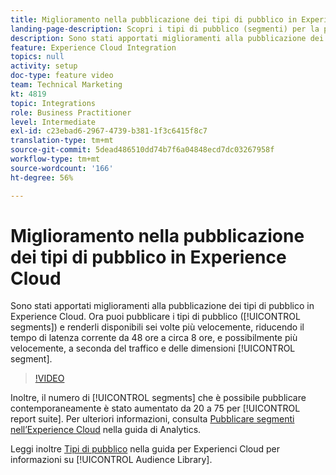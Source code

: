 ```yaml
---
title: Miglioramento nella pubblicazione dei tipi di pubblico in Experience Cloud
landing-page-description: Scopri i tipi di pubblico (segmenti) per la pubblicazione e rendili disponibili più rapidamente che mai.
description: Sono stati apportati miglioramenti alla pubblicazione dei tipi di pubblico in Experience Cloud. Ora puoi pubblicare i tipi di pubblico (segmenti) e renderli disponibili sei volte più rapidamente, riducendo il tempo di latenza dalle attuali 48 ore a circa 8 ore, o addirittura meno a seconda del traffico e delle dimensioni dei segmenti.
feature: Experience Cloud Integration
topics: null
activity: setup
doc-type: feature video
team: Technical Marketing
kt: 4819
topic: Integrations
role: Business Practitioner
level: Intermediate
exl-id: c23ebad6-2967-4739-b381-1f3c6415f8c7
translation-type: tm+mt
source-git-commit: 5dead486510dd74b7f6a04848ecd7dc03267958f
workflow-type: tm+mt
source-wordcount: '166'
ht-degree: 56%

---
```


# Miglioramento nella pubblicazione dei tipi di pubblico in Experience Cloud

Sono stati apportati miglioramenti alla pubblicazione dei tipi di pubblico in Experience Cloud. Ora puoi pubblicare i tipi di pubblico ([!UICONTROL segments]) e renderli disponibili sei volte più velocemente, riducendo il tempo di latenza corrente da 48 ore a circa 8 ore, e possibilmente più velocemente, a seconda del traffico e delle dimensioni [!UICONTROL segment].

>[!VIDEO](https://video.tv.adobe.com/v/32842/?quality=12)

Inoltre, il numero di [!UICONTROL segments] che è possibile pubblicare contemporaneamente è stato aumentato da 20 a 75 per [!UICONTROL report suite].
Per ulteriori informazioni, consulta [Pubblicare segmenti nell’Experience Cloud](https://docs.adobe.com/content/help/it-IT/analytics/components/segmentation/segmentation-workflow/seg-publish.html) nella guida di Analytics.

Leggi inoltre [Tipi di pubblico](https://docs.adobe.com/content/help/it-IT/core-services/interface/audiences/audience-library.html) nella guida per Experienci Cloud per informazioni su [!UICONTROL Audience Library].
